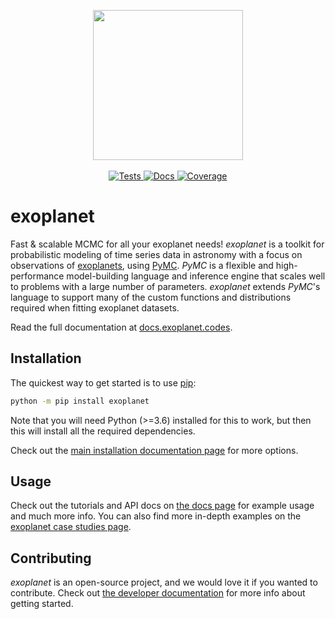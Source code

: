<p align="center">
  <img width="240" src="https://raw.githubusercontent.com/exoplanet-dev/exoplanet/main/docs/_static/logo.png">
  <br><br>
  <a href="https://github.com/exoplanet-dev/exoplanet/actions/workflows/tests.yml">
    <img src="https://github.com/exoplanet-dev/exoplanet/actions/workflows/tests.yml/badge.svg" alt="Tests">
  </a>
  <a href="https://docs.exoplanet.codes">
    <img src="https://readthedocs.org/projects/exoplanet/badge/?version=latest" alt="Docs">
  </a>
  <a href="https://coveralls.io/github/exoplanet-dev/exoplanet?branch=main">
    <img src="https://coveralls.io/repos/github/exoplanet-dev/exoplanet/badge.svg?branch=main" alt="Coverage">
  </a>
</p>

# exoplanet

Fast & scalable MCMC for all your exoplanet needs! _exoplanet_ is a toolkit for
probabilistic modeling of time series data in astronomy with a focus on
observations of [exoplanets](https://en.wikipedia.org/wiki/Exoplanet), using
[PyMC](https://www.pymc.io). _PyMC_ is a flexible and high-performance
model-building language and inference engine that scales well to problems with a
large number of parameters. _exoplanet_ extends _PyMC_'s language to support
many of the custom functions and distributions required when fitting exoplanet
datasets.

Read the full documentation at [docs.exoplanet.codes](https://docs.exoplanet.codes).

## Installation

The quickest way to get started is to use [pip](https://pip.pypa.io):

```bash
python -m pip install exoplanet
```

Note that you will need Python (>=3.6) installed for this to work, but then this
will install all the required dependencies.

Check out the [main installation documentation
page](https://docs.exoplanet.codes/en/latest/user/install/) for more options.

## Usage

Check out the tutorials and API docs on [the docs
page](https://docs.exoplanet.codes) for example usage and much more info. You
can also find more in-depth examples on the [exoplanet case studies
page](https://gallery.exoplanet.codes).

## Contributing

_exoplanet_ is an open-source project, and we would love it if you wanted to
contribute. Check out [the developer
documentation](https://docs.exoplanet.codes/en/latest/user/dev/) for more info
about getting started.
